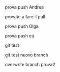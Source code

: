 prova push Andrea

provate a fare il pull

prova push Olga

prova push eu

git test

git test nuovo branch

overwrite branch prova2
